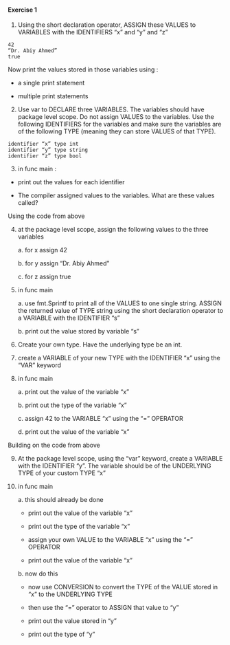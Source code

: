 
#### Exercise 1

1. Using the short declaration operator, ASSIGN these VALUES to VARIABLES with the IDENTIFIERS “x” and “y” and “z”

```
42
“Dr. Abiy Ahmed”
true
```

Now print the values stored in those variables using :

* a single print statement   

* multiple print statements

2. Use var to DECLARE three VARIABLES. The variables should have package level scope. Do not assign VALUES to the variables. Use the following IDENTIFIERS for the variables and make sure the variables are of the following TYPE (meaning they can store VALUES of that TYPE).
```
identifier “x” type int
identifier “y” type string
identifier “z” type bool
```
3. in func main : 

* print out the values for each identifier

* The compiler assigned values to the variables. What are these values called?

Using the code from above

4. at the package level scope, assign the following values to the three variables

    a. for x assign 42
   
    b. for y assign “Dr. Abiy Ahmed”
    
    c. for z assign true

5. in func main
   
    a. use fmt.Sprintf to print all of the VALUES to one single string. ASSIGN the returned value of TYPE string using the short declaration operator to a VARIABLE with the IDENTIFIER “s”
   
    b. print out the value stored by variable “s”

6. Create your own type. Have the underlying type be an int.

7. create a VARIABLE of your new TYPE with the IDENTIFIER “x” using the “VAR” keyword

8. in func main
   
    a. print out the value of the variable “x”
    
    b. print out the type of the variable “x”
   
    c. assign 42 to the VARIABLE “x” using the “=” OPERATOR
   
    d. print out the value of the variable “x”

Building on the code from above

9. At the package level scope, using the “var” keyword, create a VARIABLE with the IDENTIFIER “y”. The variable should be of the UNDERLYING TYPE of your custom TYPE “x”

10. in func main
   
    a. this should already be done
        
    - print out the value of the variable “x”
       
    -  print out the type of the variable “x”
       
    - assign your own VALUE to the VARIABLE “x” using the “=” OPERATOR
       
    - print out the value of the variable “x”
   
    b. now do this
       
     - now use CONVERSION to convert the TYPE of the VALUE stored in “x” to the UNDERLYING TYPE
            
    * then use the “=” operator to ASSIGN that value to “y”
           
    * print out the value stored in “y”
            
    * print out the type of “y”